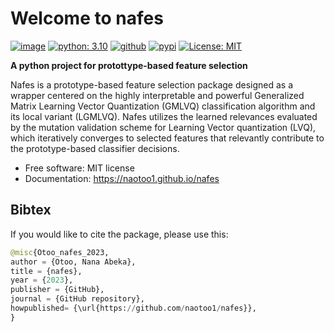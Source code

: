 # Welcome to nafes


[![image](https://img.shields.io/pypi/v/nafes.svg)](https://pypi.python.org/pypi/nafes)
[![python: 3.10](https://img.shields.io/badge/python-3.10-blue.svg)](https://www.python.org/downloads/release/python-31011/)
[![github](https://img.shields.io/badge/version-0.0.2-yellow.svg)](https://github.com/naotoo1/nafes)
[![pypi](https://img.shields.io/badge/pypi-0.0.1-orange.svg)](https://pypi.org/project/nafes)
[![License: MIT](https://img.shields.io/badge/License-MIT-green.svg)](https://opensource.org/licenses/MIT)



**A python project for protottype-based feature selection**

Nafes is a prototype-based feature selection package designed as a wrapper centered on the highly interpretable and powerful Generalized Matrix Learning Vector Quantization (GMLVQ) classification algorithm and its local variant (LGMLVQ). Nafes utilizes the learned relevances evaluated by the mutation validation scheme for Learning Vector quantization (LVQ), which iteratively converges to selected features that relevantly contribute to the prototype-based classifier decisions. 


-   Free software: MIT license
-   Documentation: <https://naotoo1.github.io/nafes>
    



## Bibtex
If you would like to cite the package, please use this:
```python
@misc{Otoo_nafes_2023,
author = {Otoo, Nana Abeka},
title = {nafes},
year = {2023},
publisher = {GitHub},
journal = {GitHub repository},
howpublished= {\url{https://github.com/naotoo1/nafes}},
}
```




